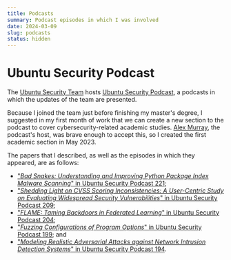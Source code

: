 ```yaml
---
title: Podcasts
summary: Podcast episodes in which I was involved
date: 2024-03-09
slug: podcasts
status: hidden
---
```


# Ubuntu Security Podcast

The [Ubuntu Security Team](https://wiki.ubuntu.com/SecurityTeam) hosts [Ubuntu Security Podcast](https://ubuntusecuritypodcast.org/), a podcasts in which the updates of the team are presented.

Because I joined the team just before finishing my master's degree, I suggested in my first month of work that we can create a new section to the podcast to cover cybersecurity-related academic studies. [Alex Murray](https://twitter.com/alex_murray), the podcast's host, was brave enough to accept this, so I created the first academic section in May 2023.

The papers that I described, as well as the episodes in which they appeared, are as follows:

- ["*Bad Snakes: Understanding and Improving Python Package Index Malware Scanning*" in Ubuntu Security Podcast 221](/usp-221);
- ["*Shedding Light on CVSS Scoring Inconsistencies: A User-Centric Study on Evaluating Widespread Security Vulnerabilities*" in Ubuntu Security Podcast 209](/usp-209);
- ["*FLAME: Taming Backdoors in Federated Learning*" in Ubuntu Security Podcast 204](/usp-204);
- ["*Fuzzing Configurations of Program Options*" in Ubuntu Security Podcast 199](/usp-199); and
- ["*Modeling Realistic Adversarial Attacks against Network Intrusion Detection Systems*" in Ubuntu Security Podcast 194](/usp-194).

